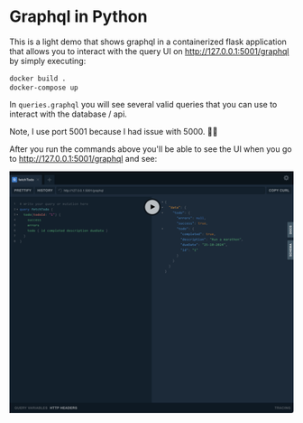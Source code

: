 # Graphql in Python

This is a light demo that shows graphql in a containerized flask application that allows you to interact with the query UI on http://127.0.0.1:5001/graphql by simply executing:

```
docker build .
docker-compose up
```
In `queries.graphql` you will see several valid queries that you can use to interact with the database / api.

Note, I use port 5001 because I had issue with 5000. 🤷‍♂️

After you run the commands above you'll be able to see the UI when you go to http://127.0.0.1:5001/graphql and see:

![GraphQL Image](static/example-graphql.png)